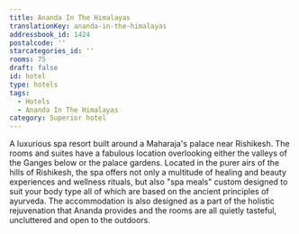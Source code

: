 ```yaml
---
title: Ananda In The Himalayas
translationKey: ananda-in-the-himalayas
addressbook_id: 1424
postalcode: ''
starcategories_id: ''
rooms: 75
draft: false
id: hotel
type: hotels
tags:
  - Hotels
  - Ananda In The Himalayas
category: Superior hotel
---
```

A luxurious spa resort built around a Maharaja's palace near Rishikesh. The rooms and suites have a fabulous location overlooking either the valleys of the Ganges below or the palace gardens. Located in the purer airs of the hills of Rishikesh, the spa offers not only a multitude of healing and beauty experiences and wellness rituals, but also "spa meals" custom designed to suit your body type all of which are based on the ancient principles of ayurveda. The accommodation is also designed as a part of the holistic rejuvenation that Ananda provides and the rooms are all quietly tasteful, uncluttered and open to the outdoors.